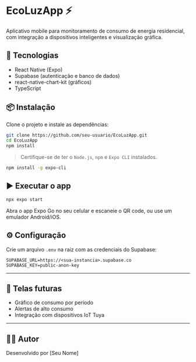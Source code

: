 # EcoLuzApp ⚡

Aplicativo mobile para monitoramento de consumo de energia residencial, com integração a dispositivos inteligentes e visualização gráfica.

## 🚀 Tecnologias

- React Native (Expo)
- Supabase (autenticação e banco de dados)
- react-native-chart-kit (gráficos)
- TypeScript

## 📦 Instalação

Clone o projeto e instale as dependências:

```bash
git clone https://github.com/seu-usuario/EcoLuzApp.git
cd EcoLuzApp
npm install
```

> Certifique-se de ter o `Node.js`, `npm` e `Expo CLI` instalados.

```bash
npm install -g expo-cli
```

## ▶️ Executar o app

```bash
npx expo start
```

Abra o app Expo Go no seu celular e escaneie o QR code, ou use um emulador Android/iOS.

## ⚙️ Configuração

Crie um arquivo `.env` na raiz com as credenciais do Supabase:

```
SUPABASE_URL=https://<sua-instancia>.supabase.co
SUPABASE_KEY=public-anon-key
```

---

## 📸 Telas futuras

- Gráfico de consumo por período
- Alertas de alto consumo
- Integração com dispositivos IoT Tuya

---

## 🧑‍💻 Autor

Desenvolvido por [Seu Nome]
